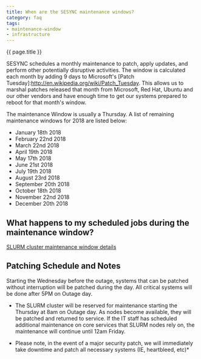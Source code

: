 ```yaml
---
title: When are the SESYNC maintenance windows?
category: faq
tags: 
- maintenance-window
- infrastructure
---
```


{{ page.title }}

SESYNC schedules a monthly maintenance to patch, apply updates, and perform other potentially disruptive activities. 
The window is calculated each month by adding 9 days to Microsoft's [Patch Tuesday]:http://en.wikipedia.org/wiki/Patch_Tuesday. 
This allows us to marshal patches released that month from Microsoft, Red Hat, Ubuntu and our other vendors and have enough time
to get our systems prepared to reboot for that month's window.

The maintenance Window is usually a Thursday. A list of remaining maintenance windows for 2018 are listed below:

* January 18th 2018
* February 22nd 2018
* March 22nd 2018
* April 19th 2018
* May 17th 2018
* June 21st 2018
* July 19th 2018
* August 23rd 2018
* September 20th 2018
* October 18th 2018
* November 22nd 2018
* December 20th 2018

## What happens to my scheduled jobs during the maintenance window?

[SLURM cluster maintenance window details](/blob/master/_posts/2017-12-18-maintenance-window-slurm.md)

## Patching Schedule and Notes

Starting the Wednesday before the outage, systems that can be patched without interruption will be patched during the day. All critical systems will be done after 5PM on Outage day.

* The SLURM cluster will be reserved for maintenance starting the Thursday at 8am on Outage day. As nodes become available, they will be patched and returned to service. If the IT staff has scheduled additional maintenance on core services that SLURM nodes rely on, the maintenance will continue until 12am Friday.


* Please note, in the event of a major security patch, we will immediately take downtime and patch all necessary systems (IE, heartbleed, etc)*
